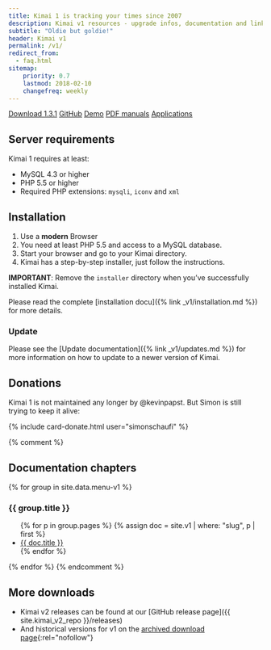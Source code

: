```yaml
---
title: Kimai 1 is tracking your times since 2007
description: Kimai v1 resources - upgrade infos, documentation and links
subtitle: "Oldie but goldie!"
header: Kimai v1
permalink: /v1/
redirect_from:
  - faq.html
sitemap:
    priority: 0.7
    lastmod: 2018-02-10
    changefreq: weekly
---
```

<a href="{{ site.kimai_v1_repo }}/releases/download/1.3.1/kimai_1.3.1.zip" class="btn btn-primary"><i class="fas fa-download"></i> Download 1.3.1</a>
<a href="{{ site.kimai_v1_repo }}" class="btn btn-primary"><i class="fab fa-github"></i> GitHub</a>
<a href="demo.html" class="btn btn-primary"><i class="fas fa-desktop"></i> Demo</a>
<a href="https://github.com/kimai/manuals/" class="btn btn-primary"><i class="fas fa-book"></i> PDF manuals</a>
<a href="{% link _v1/apps.md %}" class="btn btn-primary"><i class="fas fa-cubes"></i> Applications</a>

## Server requirements

Kimai 1 requires at least: 

- MySQL 4.3 or higher
- PHP 5.5 or higher
- Required PHP extensions: `mysqli`, `iconv` and `xml`

## Installation

1. Use a **modern** Browser
2. You need at least PHP 5.5 and access to a MySQL database.
3. Start your browser and go to your Kimai directory.
4. Kimai has a step-by-step installer, just follow the instructions.

**IMPORTANT**: Remove the `installer` directory when you’ve successfully installed Kimai.

Please read the complete [installation docu]({% link _v1/installation.md %}) for more details.

### Update

Please see the [Update documentation]({% link _v1/updates.md %}) for more information on how to update to a newer version of Kimai.

## Donations

Kimai 1 is not maintained any longer by @kevinpapst. But Simon is still trying to keep it alive:

{% include card-donate.html user="simonschaufi" %}

{% comment %}
## Documentation chapters

{% for group in site.data.menu-v1 %}
<h3>{{ group.title }}</h3>
<ul>
    {% for p in group.pages %}
    {% assign doc = site.v1 | where: "slug", p | first %}
    <li><a href="{{ doc.url }}">{{ doc.title }}</a></li>
    {% endfor %}
</ul>
{% endfor %}
{% endcomment %}

## More downloads

- Kimai v2 releases can be found at our [GitHub release page]({{ site.kimai_v2_repo }}/releases)
- And historical versions for v1 on the [archived download page](https://sourceforge.net/projects/kimai/files/){:rel="nofollow"}
